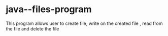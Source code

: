 # java--files-program
This program allows user to create file, write on the created file , read from the file and delete the file

